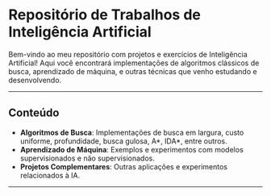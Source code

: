 # Repositório de Trabalhos de Inteligência Artificial

Bem-vindo ao meu repositório com projetos e exercícios de Inteligência Artificial! Aqui você encontrará implementações de algoritmos clássicos de busca, aprendizado de máquina, e outras técnicas que venho estudando e desenvolvendo.

---

## Conteúdo

- **Algoritmos de Busca**: Implementações de busca em largura, custo uniforme, profundidade, busca gulosa, A*, IDA*, entre outros.
- **Aprendizado de Máquina**: Exemplos e experimentos com modelos supervisionados e não supervisionados.
- **Projetos Complementares**: Outras aplicações e experimentos relacionados à IA.

---
